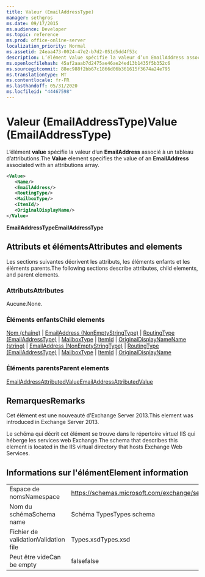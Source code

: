 ```yaml
---
title: Valeur (EmailAddressType)
manager: sethgros
ms.date: 09/17/2015
ms.audience: Developer
ms.topic: reference
ms.prod: office-online-server
localization_priority: Normal
ms.assetid: 24eaa473-0024-47e2-b7d2-051d5dd4f53c
description: L’élément Value spécifie la valeur d’un EmailAddress associé à un tableau d’attributions.
ms.openlocfilehash: 45af2aaab7d2475ae46ae24ed13b1435f5b352c6
ms.sourcegitcommit: 88ec988f2bb67c1866d06b361615f3674a24e795
ms.translationtype: MT
ms.contentlocale: fr-FR
ms.lasthandoff: 05/31/2020
ms.locfileid: "44467598"
---
```

# <a name="value-emailaddresstype"></a><span data-ttu-id="8ebcd-103">Valeur (EmailAddressType)</span><span class="sxs-lookup"><span data-stu-id="8ebcd-103">Value (EmailAddressType)</span></span>

<span data-ttu-id="8ebcd-104">L’élément **value** spécifie la valeur d’un **EmailAddress** associé à un tableau d’attributions.</span><span class="sxs-lookup"><span data-stu-id="8ebcd-104">The **Value** element specifies the value of an **EmailAddress** associated with an attributions array.</span></span> 
  
```XML
<Value>
   <Name/>
   <EmailAddress/>
   <RoutingType/>
   <MailboxType/>
   <ItemId/>
   <OriginalDisplayName/>
</Value>
```

<span data-ttu-id="8ebcd-105">**EmailAddressType**</span><span class="sxs-lookup"><span data-stu-id="8ebcd-105">**EmailAddressType**</span></span>

## <a name="attributes-and-elements"></a><span data-ttu-id="8ebcd-106">Attributs et éléments</span><span class="sxs-lookup"><span data-stu-id="8ebcd-106">Attributes and elements</span></span>

<span data-ttu-id="8ebcd-107">Les sections suivantes décrivent les attributs, les éléments enfants et les éléments parents.</span><span class="sxs-lookup"><span data-stu-id="8ebcd-107">The following sections describe attributes, child elements, and parent elements.</span></span>
  
### <a name="attributes"></a><span data-ttu-id="8ebcd-108">Attributs</span><span class="sxs-lookup"><span data-stu-id="8ebcd-108">Attributes</span></span>

<span data-ttu-id="8ebcd-109">Aucune.</span><span class="sxs-lookup"><span data-stu-id="8ebcd-109">None.</span></span>
  
### <a name="child-elements"></a><span data-ttu-id="8ebcd-110">Éléments enfants</span><span class="sxs-lookup"><span data-stu-id="8ebcd-110">Child elements</span></span>

<span data-ttu-id="8ebcd-111">[Nom (chaîne)](name-string.md)  |  [EmailAddress (NonEmptyStringType)](emailaddress-nonemptystringtype.md)  |  [RoutingType (EmailAddressType)](routingtype-emailaddresstype.md)  |  [MailboxType](mailboxtype.md)  |  [ItemId](itemid.md)  |  [OriginalDisplayName](originaldisplayname.md)</span><span class="sxs-lookup"><span data-stu-id="8ebcd-111">[Name (string)](name-string.md) | [EmailAddress (NonEmptyStringType)](emailaddress-nonemptystringtype.md) | [RoutingType (EmailAddressType)](routingtype-emailaddresstype.md) | [MailboxType](mailboxtype.md) | [ItemId](itemid.md) | [OriginalDisplayName](originaldisplayname.md)</span></span>
  
### <a name="parent-elements"></a><span data-ttu-id="8ebcd-112">Éléments parents</span><span class="sxs-lookup"><span data-stu-id="8ebcd-112">Parent elements</span></span>

[<span data-ttu-id="8ebcd-113">EmailAddressAttributedValue</span><span class="sxs-lookup"><span data-stu-id="8ebcd-113">EmailAddressAttributedValue</span></span>](emailaddressattributedvalue.md)
  
## <a name="remarks"></a><span data-ttu-id="8ebcd-114">Remarques</span><span class="sxs-lookup"><span data-stu-id="8ebcd-114">Remarks</span></span>

<span data-ttu-id="8ebcd-115">Cet élément est une nouveauté d'Exchange Server 2013.</span><span class="sxs-lookup"><span data-stu-id="8ebcd-115">This element was introduced in Exchange Server 2013.</span></span>
  
<span data-ttu-id="8ebcd-116">Le schéma qui décrit cet élément se trouve dans le répertoire virtuel IIS qui héberge les services web Exchange.</span><span class="sxs-lookup"><span data-stu-id="8ebcd-116">The schema that describes this element is located in the IIS virtual directory that hosts Exchange Web Services.</span></span>
  
## <a name="element-information"></a><span data-ttu-id="8ebcd-117">Informations sur l'élément</span><span class="sxs-lookup"><span data-stu-id="8ebcd-117">Element information</span></span>

|||
|:-----|:-----|
|<span data-ttu-id="8ebcd-118">Espace de noms</span><span class="sxs-lookup"><span data-stu-id="8ebcd-118">Namespace</span></span>  <br/> |https://schemas.microsoft.com/exchange/services/2006/types  <br/> |
|<span data-ttu-id="8ebcd-119">Nom du schéma</span><span class="sxs-lookup"><span data-stu-id="8ebcd-119">Schema name</span></span>  <br/> |<span data-ttu-id="8ebcd-120">Schéma Types</span><span class="sxs-lookup"><span data-stu-id="8ebcd-120">Types schema</span></span>  <br/> |
|<span data-ttu-id="8ebcd-121">Fichier de validation</span><span class="sxs-lookup"><span data-stu-id="8ebcd-121">Validation file</span></span>  <br/> |<span data-ttu-id="8ebcd-122">Types.xsd</span><span class="sxs-lookup"><span data-stu-id="8ebcd-122">Types.xsd</span></span>  <br/> |
|<span data-ttu-id="8ebcd-123">Peut être vide</span><span class="sxs-lookup"><span data-stu-id="8ebcd-123">Can be empty</span></span>  <br/> |<span data-ttu-id="8ebcd-124">false</span><span class="sxs-lookup"><span data-stu-id="8ebcd-124">false</span></span>  <br/> |
   

